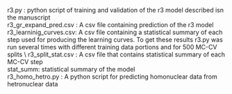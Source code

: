 r3.py : python script of training and validation of the r3 model described isn the manuscript \
r3_gr_expand_pred.csv : A csv file containing prediction of the r3 model \
r3_learninig_curves.csv: A csv file containing a statistical summary of each step used for producing the learning curves. To get these results r3.py was run several times with different training data portions and for 500 MC-CV splits \ 
r3_split_stat.csv : A csv file that contains statistical summary of each MC-CV step \
stat_summ: statistical summary of the model \
r3_homo_hetro.py : A python script for predicting homonuclear data from hetronuclear data
